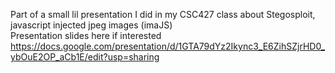 Part of a small lil presentation I did in my CSC427 class about Stegosploit, javascript injected jpeg images (imaJS)  
Presentation slides here if interested  
https://docs.google.com/presentation/d/1GTA79dYz2Ikync3_E6ZihSZjrHD0_ybOuE2OP_aCb1E/edit?usp=sharing  
